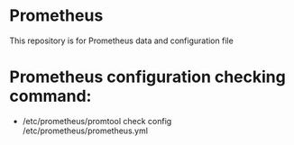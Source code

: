 # Prometheus
This repository is for Prometheus data and configuration file


# Prometheus configuration checking command:
- /etc/prometheus/promtool check config /etc/prometheus/prometheus.yml
